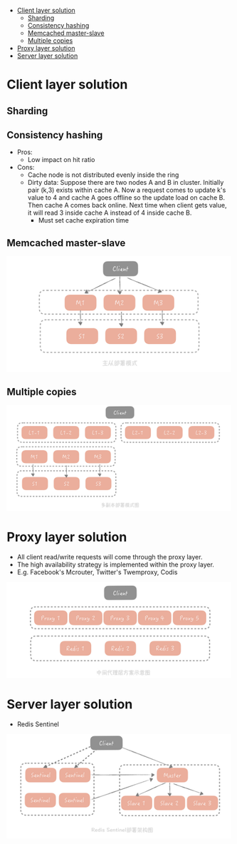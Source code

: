 - [Client layer solution](#client-layer-solution)
  - [Sharding](#sharding)
  - [Consistency hashing](#consistency-hashing)
  - [Memcached master-slave](#memcached-master-slave)
  - [Multiple copies](#multiple-copies)
- [Proxy layer solution](#proxy-layer-solution)
- [Server layer solution](#server-layer-solution)


# Client layer solution

## Sharding

## Consistency hashing

* Pros: 
  * Low impact on hit ratio
* Cons: 
  * Cache node is not distributed evenly inside the ring
  * Dirty data: Suppose there are two nodes A and B in cluster. Initially pair (k,3) exists within cache A. Now a request comes to update k's value to 4 and cache A goes offline so the update load on cache B. Then cache A comes back online. Next time when client gets value, it will read 3 inside cache A instead of 4 inside cache B. 
    * Must set cache expiration time

## Memcached master-slave

![write behind pattern](images/cache_clientHA_masterSlave.jpg)

## Multiple copies

![multiple copies](.gitbook/assets/cache_clientHA_multipleCopies.jpg)

# Proxy layer solution

* All client read/write requests will come through the proxy layer. 
* The high availability strategy is implemented within the proxy layer.
* E.g. Facebook's Mcrouter, Twitter's Twemproxy, Codis

![Proxy layer HA](images/cache_proxyHA.jpg)

# Server layer solution

* Redis Sentinel

![Server layer HA](images/cache_serverHA.jpg)
